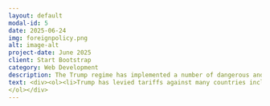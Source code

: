 ```yaml
---
layout: default
modal-id: 5
date: 2025-06-24
img: foreignpolicy.png
alt: image-alt
project-date: June 2025
client: Start Bootstrap
category: Web Development
description: The Trump regime has implemented a number of dangerous and unethical foreing policy decisions. These including betraying the Ukrainian democracy, levying tariffs against US allies, and cutting USAID funding, which has led to the deaths of an estimated 300,000 people (mostly children). Below you will find a list of atrocities that the administration has either carried out or been complicit in. 
text: <div><ol><li>Trump has levied tariffs against many countries including our closest allies. <a href="https://www.cnbc.com/2025/06/25/trump-tariffs-lead-retail-to-rush-returns-items-back-to-resale-market.html">CNBC Article, </a> <a href="https://www.wsj.com/world/americas/trump-set-on-tariff-demands-as-canada-negotiations-head-towards-deadline-canadian-ambassador-says-a4a239b1">WSJ Article, </a> <a href="https://www.bloomberg.com/news/articles/2025-06-24/us-mexico-eye-import-quota-in-trade-talks-on-steel-deal">Bloomberg Article</a></li><li>Trump has pressured our NATO allies, threatened to annex Greenland and Canada, and bullied Ukraine into an unethical minerals deal. <a href="https://www.aljazeera.com/news/2025/6/24/nato-allies-set-to-approve-major-defence-spending-hike-at-hague-summit">Al Jazeera Article, </a> <a href="https://www.cnn.com/2025/05/04/world/greenland-annexation-threat-trump-nbc-interview-intl-hnk">CNN Article, </a> <a href="https://www.reuters.com/world/kyiv-is-ready-sign-resources-deal-with-us-ukraine-government-source-says-2025-04-30/">Reuters Article,</a> <a href="https://www.bbc.com/news/articles/czx82j5wd8vo">BBC Article</a></li><li>Trump and Elon Musk's DOGE led an illegal takeover of USAID and cut foreign aid programs, resulting in estimated hundreds of thousands of deaths and extensive suffering around the world. <a href="https://www.thetimes.com/us/american-politics/article/usaid-doge-deaths-children-cuts-7nb83dfkp">The Times Article, </a> <a href="https://www.propublica.org/article/trump-usaid-malawi-state-department-crime-sexual-violence-trafficking">ProPublica Article,  <a href="https://www.theguardian.com/us-news/2025/feb/05/musk-doge-takeover-usaid">Guardian Article,</a> <a href="https://www.pbs.org/newshour/world/children-die-after-usaid-funding-cuts-end-lifeline-for-displaced-communities-fleeing-violence">PBS Article </a></li><li>The administration launched a military attack on Iran, without approval from or notification of Congress, despite no solid evidence of any imminent threat. <a href="https://www.npr.org/2025/06/21/nx-s1-5441127/iran-us-strike-nuclear-trump">NPR Article, </a> <a href="https://www.cbsnews.com/news/trump-tulsi-gabbard-wrong-iran-nuclear-program/">CBS Article, </a> <a href="https://www.pbs.org/newshour/politics/americas-spies-say-iran-wasnt-building-a-nuclear-weapon-trump-dismisses-that-assessment">PBS Article </a></li><li>Trump is allowing wanted war criminal Vladimir Putin to land on US soil in Alaska for a meeting. <a href="https://www.bbc.com/news/articles/c776ddjer8no">BBC Article, </a> <a href="https://www.adn.com/alaska-news/anchorage/2025/08/13/anchorage-readies-for-trump-putin-meeting-with-many-details-still-in-flux/">Anchorage Daily News Article, </a> <a href="https://www.newsweek.com/could-vladimir-putin-arrested-alaska-2113727">Newsweek Article </a></li><li>Trump ordered a strike on a Venezuelan boat he claims was carrying narcotics, effectively murdering 11 people in international waters. <a href="https://www.npr.org/2025/09/02/nx-s1-5525984/venezuela-trump-drugs-caribbean">NPR Article, </a> <a href="https://www.rawstory.com/trump-2673958988/">Anchorage Daily News Article, </a> <a href="https://www.newsweek.com/could-vladimir-putin-arrested-alaska-2113727">Rawstory Article</a></li><li>The regime illegally seized a Venezuelan fishing boat inside of Venezuela's exclusive economic zone. <a href="https://www.cbsnews.com/news/venezuela-accuses-u-s-of-seizing-fishing-boat-in-caribbean/">CBS Article, </a> <a href="https://www.rawstory.com/trump-2673958988/">Anchorage Daily News Article, </a> <a href="https://www.pbs.org/newshour/world/venezuela-says-u-s-warship-raided-a-tuna-boat-as-tensions-rise-in-the-caribbean">PBS Article</a></li>
</ol></div>
---
```






